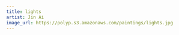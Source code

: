 ```yaml
---
title: lights
artist: Jin Ai
image_url: https://polyp.s3.amazonaws.com/paintings/lights.jpg
---
```

